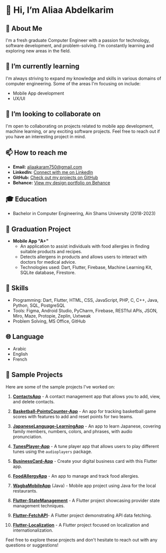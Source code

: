 # 👋 Hi, I’m Aliaa Abdelkarim

## 👀 About Me

I'm a fresh graduate Computer Engineer with a passion for technology, software development, and problem-solving. I'm constantly learning and exploring new areas in the field.

## 🌱 I’m currently learning

I'm always striving to expand my knowledge and skills in various domains of computer engineering. Some of the areas I'm focusing on include:

- Mobile App development
- UX/UI

## 💞️ I’m looking to collaborate on

I'm open to collaborating on projects related to mobile app development, machine learning, or any exciting software projects. Feel free to reach out if you have an interesting project in mind.

## 📫 How to reach me

- **Email:** aliaakaram750@gmail.com
- **LinkedIn:** [Connect with me on LinkedIn](https://www.linkedin.com/in/aliaa-abdelkarim-574262223/)
- **GitHub:** [Check out my projects on GitHub](https://github.com/AliaaAbdelkarimBastawy)
- **Behance:** [View my design portfolio on Behance](https://www.behance.net/aliaakaram1)

## 🎓 Education

- Bachelor in Computer Engineering, Ain Shams University (2018-2023)

## 🚀 Graduation Project

- **Mobile App "A+"**
  - An application to assist individuals with food allergies in finding suitable products and recipes.
  - Detects allergens in products and allows users to interact with doctors for medical advice.
  - Technologies used: Dart, Flutter, Firebase, Machine Learning Kit, SQLite database, Firestore.

## 🔧 Skills

- Programming: Dart, Flutter, HTML, CSS, JavaScript, PHP, C, C++, Java, Python, SQL, PostgreSQL
- Tools: Figma, Android Studio, PyCharm, Firebase, RESTful APIs, JSON, Miro, Maze, Protopie, Zeplin, Uxtweak
- Problem Solving, MS Office, GitHub

## 🌐 Language

- Arabic
- English
- French

## 💼 Sample Projects

Here are some of the sample projects I've worked on:

1. **[ContactsApp](https://github.com/AliaaAbdelkarimBastawy/ContactsApp)** - A contact management app that allows you to add, view, and delete contacts.

2. **[Basketball-PointsCounter-App](https://github.com/AliaaAbdelkarimBastawy/Basketball-PointsCounter-App)** - An app for tracking basketball game scores with features to add and reset points for two teams.

3. **[JapaneseLanguage-LearningApp](https://github.com/AliaaAbdelkarimBastawy/JapaneseLanguage-LearningApp)**  - An app to learn Japanese, covering family members, numbers, colors, and phrases, with audio pronunciation.

4. **[TunesPlayer-App](https://github.com/AliaaAbdelkarimBastawy/TunesPlayer-App)** - A tune player app that allows users to play different tunes using the `audioplayers` package.

5. **[BusinessCard-App](https://github.com/AliaaAbdelkarimBastawy/BusinessCard-App)**  - Create your digital business card with this Flutter app.

6. **[FoodAllergyApp](https://github.com/AliaaAbdelkarimBastawy/FoodAllergyApp)**  - An app to manage and track food allergies.

7. **[WagbaMobileApp](https://github.com/AliaaAbdelkarimBastawy/WagbaMobileApp)** (Java) - Mobile app project using Java for the local restaurants.

8. **[Flutter-StateManagement](https://github.com/AliaaAbdelkarimBastawy/Flutter-StateManagement)** - A Flutter project showcasing provider state management techniques.

9. **[Flutter-FetchAPI](https://github.com/AliaaAbdelkarimBastawy/Flutter-FetchAPI)**- A Flutter project demonstrating API data fetching.

10. **[Flutter-Localization](https://github.com/AliaaAbdelkarimBastawy/Flutter-Localization)** - A Flutter project focused on localization and internationalization.

Feel free to explore these projects and don't hesitate to reach out with any questions or suggestions!




